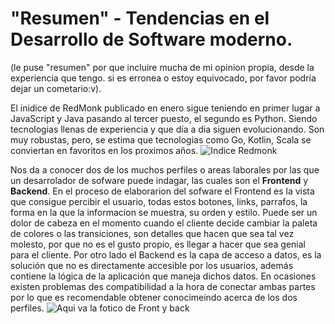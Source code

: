 # "Resumen" - Tendencias en el Desarrollo de Software moderno.
(le puse "resumen" por que incluire mucha de mi opinion propia, desde la experiencia que tengo. si es erronea o estoy equivocado, por favor podría dejar un cometario:v).

El inidice de RedMonk publicado en enero sigue teniendo en primer lugar a JavaScript y Java pasando al tercer puesto, el segundo es Python. Siendo tecnologias llenas de experiencia y que día a dia siguen evolucionando. Son muy robustas, pero, se estima que tecnologias como Go, Kotlin, Scala se conviertan en favoritos en los proximos años.
![Indice Redmonk](https://redmonk.com/sogrady/files/2021/03/lang.rank_.0121.wm_-1024x805.png)

Nos da a conocer dos de los muchos perfiles o areas laborales por las que un desarrolador de sofware puede indagar, las cuales son el **Frontend** y **Backend**. En el proceso de elaborarion del sofware el Frontend es la vista que consigue percibir el usuario, todas estos botones, links, parrafos, la forma en la que la informacion se muestra, su orden y estilo. Puede ser un dolor de cabeza en el momento cuando el cliente decide cambiar la paleta de colores o las transiciones, son detalles que hacen que sea tal vez molesto, por que no es el gusto propio, es llegar a hacer que sea genial para el cliente. Por otro lado el Backend es la capa de acceso a datos, es la solución que no es directamente accesible por los usuarios, además contiene la lógica de la aplicación que maneja dichos datos. En ocasiones existen problemas des compatibilidad a la hora de conectar ambas partes por lo que es recomendable obtener conocimeindo acerca de los dos perfiles.
![Aqui va la fotico de Front y back](https://1.bp.blogspot.com/-q23NCGYCM0w/XThp7SW9oFI/AAAAAAAAAEc/sLpg-QCCb8ECW7uq9DFX58BYml62MUe-gCLcBGAs/s1600/frontend-vs-backend-web-development.jpg)
